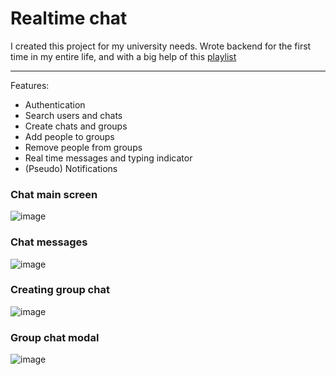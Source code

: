 # Realtime chat 

I created this project for my university needs.
Wrote backend for the first time in my entire life, and with a big help of this [playlist](https://www.youtube.com/playlist?list=PLKhlp2qtUcSZsGkxAdgnPcHioRr-4guZf)

---

Features:
- Authentication
- Search users and chats
- Create chats and groups
- Add people to groups
- Remove people from groups
- Real time messages and typing indicator
- (Pseudo) Notifications

### Chat main screen
![image](https://user-images.githubusercontent.com/54980675/150418186-683866ba-9b46-4ec0-95e5-865cc30236e4.png)
### Chat messages
![image](https://user-images.githubusercontent.com/54980675/150418891-43a0211e-b65d-484a-8415-aa542909673a.png)
### Creating group chat 
![image](https://user-images.githubusercontent.com/54980675/150420217-92f94ee6-2edf-4315-bfdb-4ec0b28c99ca.png)
### Group chat modal
![image](https://user-images.githubusercontent.com/54980675/150419482-e94a1e82-ee33-4e2d-a5d7-b70d0d48e44e.png)



